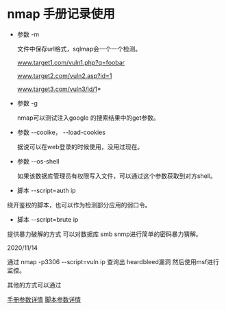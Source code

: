 # nmap 手册记录使用
- 参数 -m 

	文件中保存url格式，sqlmap会一个一个检测。


	www.target1.com/vuln1.php?q=foobar

	www.target2.com/vuln2.asp?id=1

	www.target3.com/vuln3/id/1*

- 参数 -g

	nmap可以测试注入google 的搜索结果中的get参数。

- 参数 --cooike， --load-cookies

	据说可以在web登录的时候使用，没用过现在。

- 参数 --os-shell

	如果该数据库管理员有权限写入文件，可以通过这个参数获取到对方shell。

- 脚本 --script=auth ip

绕开鉴权的脚本，也可以作为检测部分应用的弱口令。

- 脚本 --script=brute ip

提供暴力破解的方式 可以对数据库 smb snmp进行简单的密码暴力猜解。

2020/11/14

通过 nmap -p3306 --script=vuln ip 查询出 heardbleed漏洞 然后使用msf进行监控。

其他的方式可以通过

[手册参数详情](https://www.cnblogs.com/hongfei/p/3872156.html)
[脚本参数详情](https://blog.csdn.net/u012206617/article/details/85283834)
